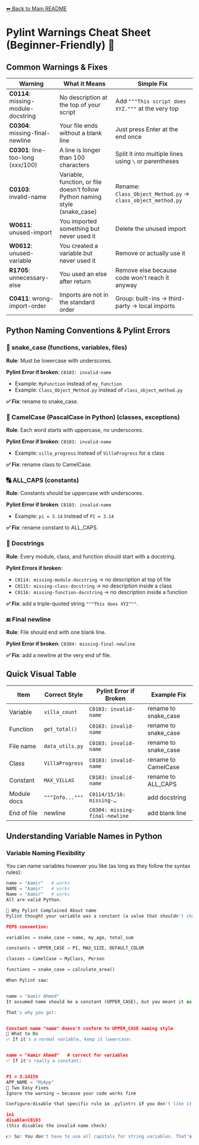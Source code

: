[⬅ Back to Main README](../README.md)
# Pylint Warnings Cheat Sheet (Beginner-Friendly) 📑

## Common Warnings & Fixes

| Warning | What it Means | Simple Fix |
|---------|---------------|------------|
| **C0114**: missing-module-docstring | No description at the top of your script | Add `"""This script does XYZ."""` at the very top |
| **C0304**: missing-final-newline | Your file ends without a blank line | Just press Enter at the end once |
| **C0301**: line-too-long (xxx/100) | A line is longer than 100 characters | Split it into multiple lines using `\` or parentheses |
| **C0103**: invalid-name | Variable, function, or file doesn't follow Python naming style (snake_case) | Rename: `Class_Object_Method.py` → `class_object_method.py` |
| **W0611**: unused-import | You imported something but never used it | Delete the unused import |
| **W0612**: unused-variable | You created a variable but never used it | Remove or actually use it |
| **R1705**: unnecessary-else | You used an else after return | Remove else because code won't reach it anyway |
| **C0411**: wrong-import-order | Imports are not in the standard order | Group: built-ins → third-party → local imports |

## Python Naming Conventions & Pylint Errors

### 🐍 snake_case (functions, variables, files)
**Rule**: Must be lowercase with underscores.

**Pylint Error if broken**: `C0103: invalid-name`
- Example: `MyFunction` instead of `my_function`
- Example: `Class_Object_Method.py` instead of `class_object_method.py`

**✅ Fix**: rename to snake_case.

### 🐪 CamelCase (PascalCase in Python) (classes, exceptions)
**Rule**: Each word starts with uppercase, no underscores.

**Pylint Error if broken**: `C0103: invalid-name`
- Example: `villa_progress` instead of `VillaProgress` for a class

**✅ Fix**: rename class to CamelCase.

### 🔠 ALL_CAPS (constants)
**Rule**: Constants should be uppercase with underscores.

**Pylint Error if broken**: `C0103: invalid-name`
- Example: `pi = 3.14` instead of `PI = 3.14`

**✅ Fix**: rename constant to ALL_CAPS.

### 📜 Docstrings
**Rule**: Every module, class, and function should start with a docstring.

**Pylint Errors if broken**:
- `C0114: missing-module-docstring` → no description at top of file
- `C0115: missing-class-docstring` → no description inside a class
- `C0116: missing-function-docstring` → no description inside a function

**✅ Fix**: add a triple-quoted string `"""This does XYZ"""`.

### 🔚 Final newline
**Rule**: File should end with one blank line.

**Pylint Error if broken**: `C0304: missing-final-newline`

**✅ Fix**: add a newline at the very end of file.

## Quick Visual Table

| Item | Correct Style | Pylint Error if Broken | Example Fix |
|------|---------------|------------------------|-------------|
| Variable | `villa_count` | `C0103: invalid-name` | rename to snake_case |
| Function | `get_total()` | `C0103: invalid-name` | rename to snake_case |
| File name | `data_utils.py` | `C0103: invalid-name` | rename to snake_case |
| Class | `VillaProgress` | `C0103: invalid-name` | rename to CamelCase |
| Constant | `MAX_VILLAS` | `C0103: invalid-name` | rename to ALL_CAPS |
| Module docs | `"""Info..."""` | `C0114/15/16: missing-…` | add docstring |
| End of file | newline | `C0304: missing-final-newline` | add blank line |

## Understanding Variable Names in Python

### Variable Naming Flexibility
You can name variables however you like (as long as they follow the syntax rules):

```python
name = "Aamir"   # works
NAME = "Aamir"   # works  
Name = "Aamir"   # works
All are valid Python.

🔹 Why Pylint Complained About name
Pylint thought your variable was a constant (a value that shouldn't change, like PI = 3.14159).

PEP8 convention:

variables → snake_case → name, my_age, total_sum

constants → UPPER_CASE → PI, MAX_SIZE, DEFAULT_COLOR

classes → CamelCase → MyClass, Person

functions → snake_case → calculate_area()

When Pylint saw:


name = "Aamir Ahmed"
It assumed name should be a constant (UPPER_CASE), but you meant it as a variable.

That's why you got:


Constant name "name" doesn't conform to UPPER_CASE naming style
🔹 What to Do
✅ If it's a normal variable, keep it lowercase:


name = "Aamir Ahmed"   # correct for variables
✅ If it's really a constant:


PI = 3.14159
APP_NAME = "MyApp"
🔹 Two Easy Fixes
Ignore the warning → because your code works fine

Configure/disable that specific rule in .pylintrc if you don't like it:

ini
disable=C0103
(this disables the invalid-name check)

👉 So: You don't have to use all capitals for string variables. That's only for constants. Pylint just misclassified your name variable.
